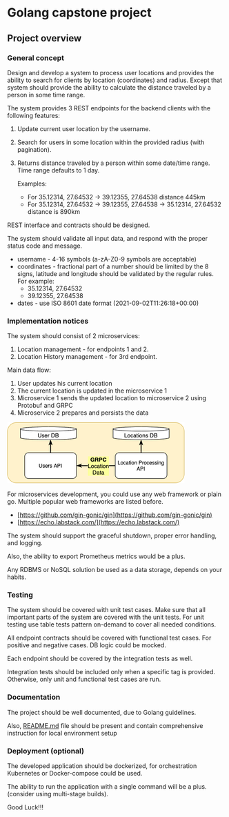 # Golang capstone project

## Project overview

### General concept

Design and develop a system to process user locations and provides the ability to search for clients by location (coordinates) and radius. Except that system should provide the ability to calculate the distance traveled by a person in some time range.

The system provides 3 REST endpoints for the backend clients with the following features:

1. Update current user location by the username.
2. Search for users in some location within the provided radius (with pagination).
3. Returns distance traveled by a person within some date/time range. Time range defaults to 1 day. 

    Examples: 

    - For 35.12314, 27.64532 → 39.12355, 27.64538 distance 445km
    - For 35.12314, 27.64532 → 39.12355, 27.64538 → 35.12314, 27.64532 distance is 890km

REST interface and contracts should be designed. 

The system should validate all input data, and respond with the proper status code and message. 

- username - 4-16 symbols (a-zA-Z0-9 symbols are acceptable)
- coordinates - fractional part of a number should be limited by the 8 signs, latitude and longitude should be validated by the regular rules. For example:
    - 35.12314, 27.64532
    - 39.12355, 27.64538
- dates - use ISO 8601 date format (2021-09-02T11:26:18+00:00)

### Implementation notices

The system should consist of 2 microservices:

1. Location management - for endpoints 1 and 2.
2. Location History management - for 3rd endpoint.

Main data flow:

1. User updates his current location
2. The current location is updated in the microservice 1
3. Microservice 1 sends the updated location to microservice 2 using Protobuf and GRPC
4. Microservice 2 prepares and persists the data

![alt text](./resources/AppStructure.png)

For microservices development, you could use any web framework or plain go. Multiple popular web frameworks are listed before.

- [https://github.com/gin-gonic/gin](https://github.com/gin-gonic/gin)
- [https://echo.labstack.com/](https://echo.labstack.com/)

The system should support the graceful shutdown, proper error handling, and logging.

Also, the ability to export Prometheus metrics would be a plus.

Any RDBMS or NoSQL solution be used as a data storage, depends on your habits.

### Testing

The system should be covered with unit test cases. Make sure that all important parts of the system are covered with the unit tests. For unit testing use table tests pattern on-demand to cover all needed conditions.

All endpoint contracts should be covered with functional test cases. For positive and negative cases. DB logic could be mocked.

Each endpoint should be covered by the integration tests as well. 

Integration tests should be included only when a specific tag is provided. Otherwise, only unit and functional test cases are run.

### Documentation

The project should be well documented, due to Golang guidelines.

Also, [README.md](http://readme.md) file should be present and contain comprehensive instruction for local environment setup

### Deployment (optional)

The developed application should be dockerized, for orchestration Kubernetes or Docker-compose could be used. 

The ability to run the application with a single command will be a plus. (consider using multi-stage builds).

Good Luck!!!
